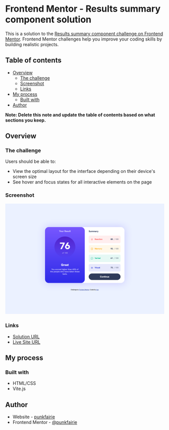 # Frontend Mentor - Results summary component solution

This is a solution to the [Results summary component challenge on Frontend Mentor](https://www.frontendmentor.io/challenges/results-summary-component-CE_K6s0maV). Frontend Mentor challenges help you improve your coding skills by building realistic projects. 

## Table of contents

- [Overview](#overview)
  - [The challenge](#the-challenge)
  - [Screenshot](#screenshot)
  - [Links](#links)
- [My process](#my-process)
  - [Built with](#built-with)
- [Author](#author)

**Note: Delete this note and update the table of contents based on what sections you keep.**

## Overview

### The challenge

Users should be able to:

- View the optimal layout for the interface depending on their device's screen size
- See hover and focus states for all interactive elements on the page

### Screenshot

![](./screenshot.png)

### Links

- [Solution URL](https://www.frontendmentor.io/solutions/results-summary-vanilla-css-and-vite-Ky23tk8nYK)
- [Live Site URL](https://frontend-mentor-gold-five.vercel.app/)

## My process

### Built with

- HTML/CSS
- Vite.js

## Author

- Website - [punkfairie](https://punkfairie.net)
- Frontend Mentor - [@punkfairie](https://www.frontendmentor.io/profile/punkfairie)
